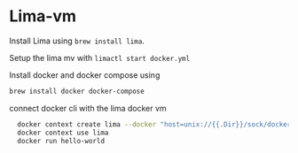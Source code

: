 # Lima-vm

Install Lima using `brew install lima`.

Setup the lima mv with `limactl start docker.yml`

Install docker and docker compose using

```bash
brew install docker docker-compose
```

connect docker cli with the lima docker vm

```bash
  docker context create lima --docker "host=unix://{{.Dir}}/sock/docker.sock"
  docker context use lima
  docker run hello-world
```

